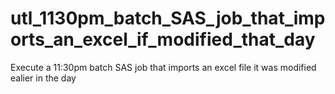 # utl_1130pm_batch_SAS_job_that_imports_an_excel_if_modified_that_day
Execute a 11:30pm batch SAS job that imports an excel file it was modified ealier in the day
